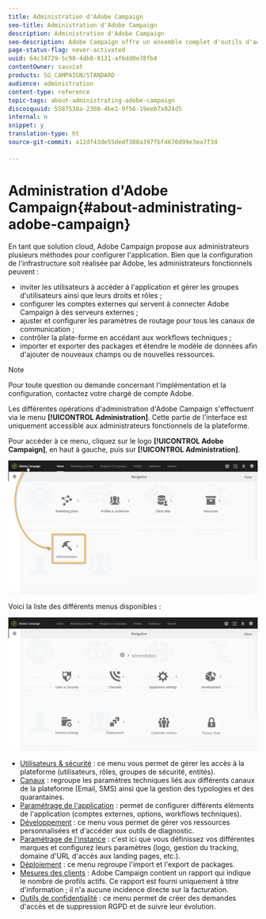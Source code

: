 ```yaml
---
title: Administration d'Adobe Campaign
seo-title: Administration d'Adobe Campaign
description: Administration d'Adobe Campaign
seo-description: Adobe Campaign offre un ensemble complet d'outils d'administration. Découvrez comment gérer vos utilisateurs et configurer vos canaux.
page-status-flag: never-activated
uuid: 64c34729-5c98-4db0-9131-af6dd0e78fb4
contentOwner: sauviat
products: SG_CAMPAIGN/STANDARD
audience: administration
content-type: reference
topic-tags: about-administrating-adobe-campaign
discoiquuid: 5587530a-2308-4be1-9f56-19eeb7a924d5
internal: n
snippet: y
translation-type: ht
source-git-commit: a12df43de55dedf388a397fbf4670d99e3ea7f3d

---
```



# Administration d'Adobe Campaign{#about-administrating-adobe-campaign}

En tant que solution cloud, Adobe Campaign propose aux administrateurs plusieurs méthodes pour configurer l'application. Bien que la configuration de l'infrastructure soit réalisée par Adobe, les administrateurs fonctionnels peuvent :

* inviter les utilisateurs à accéder à l'application et gérer les groupes d'utilisateurs ainsi que leurs droits et rôles ;
* configurer les comptes externes qui servent à connecter Adobe Campaign à des serveurs externes ;
* ajuster et configurer les paramètres de routage pour tous les canaux de communication ;
* contrôler la plate-forme en accédant aux workflows techniques ;
* importer et exporter des packages et étendre le modèle de données afin d'ajouter de nouveaux champs ou de nouvelles ressources.

>[!NOTE]
>
>Pour toute question ou demande concernant l'implémentation et la configuration, contactez votre chargé de compte Adobe.

Les différentes opérations d'administration d'Adobe Campaign s'effectuent via le menu **[!UICONTROL Administration]**. Cette partie de l'interface est uniquement accessible aux administrateurs fonctionnels de la plateforme.

Pour accéder à ce menu, cliquez sur le logo **[!UICONTROL Adobe Campaign]**, en haut à gauche, puis sur **[!UICONTROL Administration]**.

![](assets/admin_overview.png)

Voici la liste des différents menus disponibles :

![](assets/admin_overview2.png)

* [Utilisateurs &amp; sécurité](../../administration/using/about-access-management.md) : ce menu vous permet de gérer les accès à la plateforme (utilisateurs, rôles, groupes de sécurité, entités).
* [Canaux](../../administration/using/about-channel-configuration.md) : regroupe les paramètres techniques liés aux différents canaux de la plateforme (Email, SMS) ainsi que la gestion des typologies et des quarantaines.
* [Paramétrage de l'application](../../administration/using/external-accounts.md) : permet de configurer différents éléments de l'application (comptes externes, options, workflows techniques).
* [Développement](../../developing/using/data-model-concepts.md) : ce menu vous permet de gérer vos ressources personnalisées et d'accéder aux outils de diagnostic.
* [Paramétrage de l'instance](../../administration/using/branding.md) : c'est ici que vous définissez vos différentes marques et configurez leurs paramètres (logo, gestion du tracking, domaine d'URL d'accès aux landing pages, etc.).
* [Déploiement](../../automating/using/managing-packages.md) : ce menu regroupe l'import et l'export de packages.
* [Mesures des clients](../../audiences/using/active-profiles.md) : Adobe Campaign contient un rapport qui indique le nombre de profils actifs. Ce rapport est fourni uniquement à titre d'information ; il n'a aucune incidence directe sur la facturation.
* [Outils de confidentialité](https://docs.campaign.adobe.com/doc/standard/getting_started/fr/ACS_GDPR.html) : ce menu permet de créer des demandes d'accès et de suppression RGPD et de suivre leur évolution.

